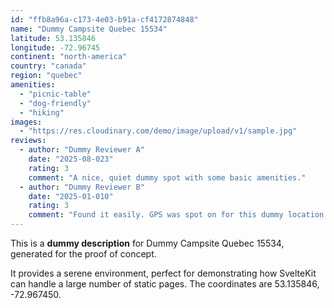 ```yaml
---
id: "ffb8a96a-c173-4e03-b91a-cf4172874848"
name: "Dummy Campsite Quebec 15534"
latitude: 53.135846
longitude: -72.96745
continent: "north-america"
country: "canada"
region: "quebec"
amenities:
  - "picnic-table"
  - "dog-friendly"
  - "hiking"
images:
  - "https://res.cloudinary.com/demo/image/upload/v1/sample.jpg"
reviews:
  - author: "Dummy Reviewer A"
    date: "2025-08-023"
    rating: 3
    comment: "A nice, quiet dummy spot with some basic amenities."
  - author: "Dummy Reviewer B"
    date: "2025-01-010"
    rating: 3
    comment: "Found it easily. GPS was spot on for this dummy location."
---
```


This is a **dummy description** for Dummy Campsite Quebec 15534, generated for the proof of concept.

It provides a serene environment, perfect for demonstrating how SvelteKit can handle a large number of static pages. The coordinates are 53.135846, -72.967450.
